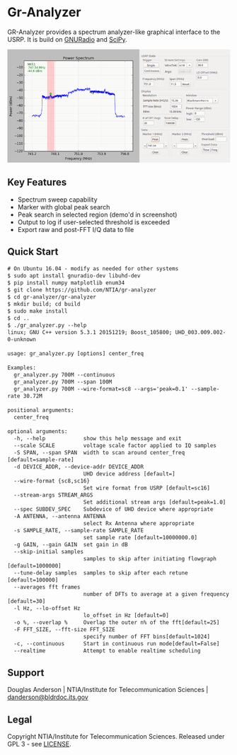 Gr-Analyzer
===========

GR-Analyzer provides a spectrum analyzer-like graphical interface to
the USRP. It is build on
[GNURadio](http://gnuradio.org/redmine/projects/gnuradio/wiki) and
[SciPy](http://www.scipy.org/).

![gr-analyzer screenshot](extras/gr_analyzer_screenshot.png)

Key Features
------------

* Spectrum sweep capability
* Marker with global peak search
* Peak search in selected region (demo'd in screenshot)
* Output to log if user-selected threshold is exceeded
* Export raw and post-FFT I/Q data to file

Quick Start
-----------
```
# On Ubuntu 16.04 - modify as needed for other systems
$ sudo apt install gnuradio-dev libuhd-dev
$ pip install numpy matplotlib enum34
$ git clone https://github.com/NTIA/gr-analyzer
$ cd gr-analyzer/gr-analyzer
$ mkdir build; cd build
$ sudo make install
$ cd ..
$ ./gr_analyzer.py --help
linux; GNU C++ version 5.3.1 20151219; Boost_105800; UHD_003.009.002-0-unknown

usage: gr_analyzer.py [options] center_freq

Examples:
  gr_analyzer.py 700M --continuous
  gr_analyzer.py 700M --span 100M
  gr_analyzer.py 700M --wire-format=sc8 --args='peak=0.1' --sample-rate 30.72M

positional arguments:
  center_freq

optional arguments:
  -h, --help            show this help message and exit
  --scale SCALE         voltage scale factor applied to IQ samples
  -S SPAN, --span SPAN  width to scan around center_freq [default=sample-rate]
  -d DEVICE_ADDR, --device-addr DEVICE_ADDR
                        UHD device address [default=]
  --wire-format {sc8,sc16}
                        Set wire format from USRP [default=sc16]
  --stream-args STREAM_ARGS
                        Set additional stream args [default=peak=1.0]
  --spec SUBDEV_SPEC    Subdevice of UHD device where appropriate
  -A ANTENNA, --antenna ANTENNA
                        select Rx Antenna where appropriate
  -s SAMPLE_RATE, --sample-rate SAMPLE_RATE
                        set sample rate [default=10000000.0]
  -g GAIN, --gain GAIN  set gain in dB
  --skip-initial samples
                        samples to skip after initiating flowgraph [default=1000000]
  --tune-delay samples  samples to skip after each retune [default=100000]
  --averages fft frames
                        number of DFTs to average at a given frequency [default=30]
  -l Hz, --lo-offset Hz
                        lo_offset in Hz [default=0]
  -o %, --overlap %     Overlap the outer n% of the fft[default=25]
  -F FFT_SIZE, --fft-size FFT_SIZE
                        specify number of FFT bins[default=1024]
  -c, --continuous      Start in continuous run mode[default=False]
  --realtime            Attempt to enable realtime scheduling
```

Support
-------
Douglas Anderson | NTIA/Institute for Telecommunication Sciences | danderson@bldrdoc.its.gov

Legal
-----
Copyright NTIA/Institute for Telecommunication Sciences. Released under GPL 3 - see [LICENSE](LICENSE.txt).
